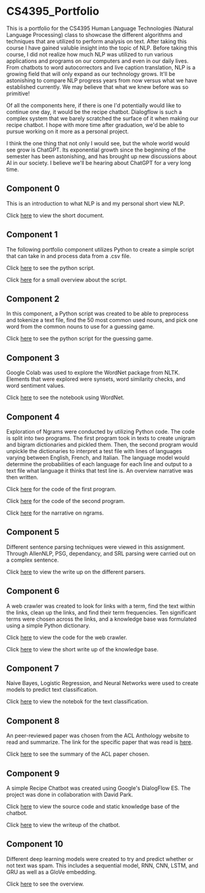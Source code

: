 # CS4395_Portfolio
This is a portfolio for the CS4395 Human Language Technologies (Natural Language Processing) class to showcase the different algorithms and techniques that are utilized to perform analysis on text. After taking this course I have gained valuble insight into the topic of NLP. Before taking this course, I did not realize how much NLP was utilized to run various applications and programs on our computers and even in our daily lives. From chatbots to word autocorrectors and live caption translation, NLP is a growing field that will only expand as our technology grows. It'll be astonishing to compare NLP progress years from now versus what we have established currently. We may believe that what we knew before was so primitive!

Of all the components here, if there is one I'd potentially would like to continue one day, it would be the recipe chatbot. Dialogflow is such a complex system that we barely scratched the surface of it when making our recipe chatbot. I hope with more time after graduation, we'd be able to pursue working on it more as a personal project. 

I think the one thing that not only I would see, but the whole world would see grow is ChatGPT. Its exponential growth since the beginning of the semester has been astonishing, and has brought up new discussions about AI in our society. I believe we'll be hearing about ChatGPT for a very long time.

## Component 0
This is an introduction to what NLP is and my personal short view NLP.

Click [here](https://github.com/JHoGit1/UTD_CS_Portfolio/blob/main/CS4395_Portfolio/Component%200/C0_Jonathan_Ho_Overview_of_NLP.pdf) to view the short document.

## Component 1
The following portfolio component utilizes Python to create a simple script that can take in and process data from a .csv file.

Click [here](https://github.com/JHoGit1/UTD_CS_Portfolio/blob/main/CS4395_Portfolio/Component%201/jqh200000_A1.py) to see the python script.

Click [here](https://github.com/JHoGit1/UTD_CS_Portfolio/blob/main/CS4395_Portfolio/Component%201/C1_Jonathan_Ho_Python_Overview.pdf) for a small overview about the script.

## Component 2
In this component, a Python script was created to be able to preprocess and tokenize a text file, find the 50 most common used nouns, and pick one word from the common nouns to use for a guessing game.

Click [here](https://github.com/JHoGit1/UTD_CS_Portfolio/blob/main/CS4395_Portfolio/Component%202/jqh200000_A2.py) to see the python script for the guessing game.

## Component 3
Google Colab was used to explore the WordNet package from NLTK. Elements that were explored were synsets, word similarity checks, and word sentiment values.

Click [here](https://github.com/JHoGit1/UTD_CS_Portfolio/blob/main/CS4395_Portfolio/Component%203/C3_Jonathan_Ho_WordNet.pdf) to see the notebook using WordNet.

## Component 4
Exploration of Ngrams were conducted by utilizing Python code. The code is split into two programs. The first program took in texts to create unigram and bigram dictionaries and pickled them. Then, the second program would unpickle the dictionaries to interpret a test file with lines of languages varying between English, French, and Italian. The language model would determine the probabilities of each language for each line and output to a text file what language it thinks that test line is. An overview narrative was then written.

Click [here](https://github.com/JHoGit1/UTD_CS_Portfolio/blob/main/CS4395_Portfolio/Component%204/jqh200000_A4_P1.py) for the code of the first program.

Click [here](https://github.com/JHoGit1/UTD_CS_Portfolio/blob/main/CS4395_Portfolio/Component%204/jqh200000_A4_P2.py) for the code of the second program.

Click [here](https://github.com/JHoGit1/UTD_CS_Portfolio/blob/main/CS4395_Portfolio/Component%204/jqh200000_A4_Narrative.pdf) for the narrative on ngrams.

## Component 5
Different sentence parsing techniques were viewed in this assignment. Through AllenNLP, PSG, dependancy, and SRL parsing were carried out on a complex sentence.

Click [here](https://github.com/JHoGit1/UTD_CS_Portfolio/blob/main/CS4395_Portfolio/Component%205/jqh200000_A5_Writeup.pdf) to view the write up on the different parsers.

## Component 6
A web crawler was created to look for links with a term, find the text within the links, clean up the links, and find their term frequencies. Ten significant terms were chosen across the links, and a knowledge base was formulated using a simple Python dictionary.

Click [here](https://github.com/JHoGit1/UTD_CS_Portfolio/blob/main/CS4395_Portfolio/Component%206/jqh200000_A6.py) to view the code for the web crawler.

Click [here](https://github.com/JHoGit1/UTD_CS_Portfolio/blob/main/CS4395_Portfolio/Component%206/jqh200000_A6_Knowledge_Base_Writeup.pdf) to view the short write up of the knowledge base.

## Component 7
Naive Bayes, Logistic Regression, and Neural Networks were used to create models to predict text classification. 

Click [here](https://github.com/JHoGit1/UTD_CS_Portfolio/blob/main/CS4395_Portfolio/Component%207/jqh200000_A7.pdf) to view the notebok for the text classification.

## Component 8
An peer-reviewed paper was chosen from the ACL Anthology website to read and summarize. The link for the specific paper that was read is [here](https://aclanthology.org/2022.acl-long.27/). 

Click [here](https://github.com/JHoGit1/UTD_CS_Portfolio/blob/main/CS4395_Portfolio/Component%208/jqh200000_A8.pdf) to see the summary of the ACL paper chosen.

## Component 9

A simple Recipe Chatbot was created using Google's DialogFlow ES. The project was done in collaboration with David Park.

Click [here](https://github.com/JHoGit1/UTD_CS_Portfolio/tree/main/CS4395_Portfolio/Component%209) to view the source code and static knowledge base of the chatbot.

Click [here](https://github.com/JHoGit1/UTD_CS_Portfolio/blob/main/CS4395_Portfolio/Component%209/Chatbot_Report.pdf) to view the writeup of the chatbot.

## Component 10
Different deep learning models were created to try and predict whether or not text was spam. This includes a sequential model, RNN, CNN, LSTM, and GRU as well as a GloVe embedding.

Click [here](https://github.com/JHoGit1/UTD_CS_Portfolio/blob/main/CS4395_Portfolio/Component%2010/jqh200000_A10.pdf) to see the overview.